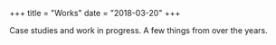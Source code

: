 +++
title = "Works"
date = "2018-03-20"
+++

Case studies and work in progress. A few things from over the years.